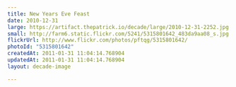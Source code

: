 ```yaml
---
title: New Years Eve Feast
date: 2010-12-31
large: https://artifact.thepatrick.io/decade/large/2010-12-31-2252.jpg
small: http://farm6.static.flickr.com/5241/5315801642_483da9aa08_s.jpg
flickrUrl: http://www.flickr.com/photos/pftqg/5315801642/
photoId: "5315801642"
createdAt: 2011-01-31 11:04:14.768904
updatedAt: 2011-01-31 11:04:14.768904
layout: decade-image

---
```


